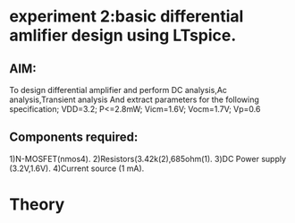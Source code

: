 # experiment 2:basic differential amlifier design using LTspice.
## AIM:
To design differential amplifier and perform DC analysis,Ac analysis,Transient analysis And extract parameters
for the following specification;
VDD=3.2; P<=2.8mW; Vicm=1.6V; Vocm=1.7V; Vp=0.6
## Components required:
1)N-MOSFET(nmos4).
2)Resistors(3.42k(2),685ohm(1).
3)DC Power supply (3.2V,1.6V).
4)Current source (1 mA).
# Theory
